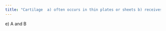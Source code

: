 ```yaml
---
title: "Cartilage  a) often occurs in thin plates or sheets b) receives nutrients and oxygen by diffusion c) is easily replaced if damaged d) has a good blood supply e) A and B"
---
```

e) A and B

